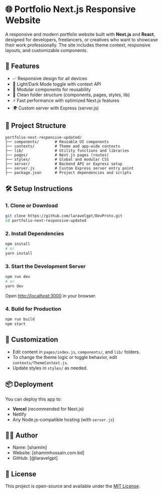 
# 🌐 Portfolio Next.js Responsive Website

A responsive and modern portfolio website built with **Next.js** and **React**, designed for developers, freelancers, or creatives who want to showcase their work professionally. The site includes theme context, responsive layouts, and customizable components.

## 🚀 Features

- ✅ Responsive design for all devices
- 🌙 Light/Dark Mode toggle with context API
- 🧩 Modular components for reusability
- 📁 Clean folder structure (components, pages, styles, lib)
- ⚡ Fast performance with optimized Next.js features
- 🌍 Custom server with Express (server.js)

## 🧾 Project Structure

```
portfolio-next-responsive-updated/
├── components/       # Reusable UI components
├── contexts/         # Theme and app-wide contexts
├── lib/              # Utility functions and libraries
├── pages/            # Next.js pages (routes)
├── styles/           # Global and modular CSS
├── server/           # Backend API or Express setup
├── server.js         # Custom Express server entry point
├── package.json      # Project dependencies and scripts
```

## 🛠️ Setup Instructions

### 1. Clone or Download

```bash
git clone https://github.com/laravelgpt/DevProto.git
cd portfolio-next-responsive-updated
```

### 2. Install Dependencies

```bash
npm install
# or
yarn install
```

### 3. Start the Development Server

```bash
npm run dev
# or
yarn dev
```

Open [http://localhost:3000](http://localhost:3000) in your browser.

### 4. Build for Production

```bash
npm run build
npm start
```

## 🔧 Customization

- Edit content in `pages/index.js`, `components/`, and `lib/` folders.
- To change the theme logic or toggle behavior, edit `contexts/ThemeContext.js`.
- Update styles in `styles/` as needed.

## 📦 Deployment

You can deploy this app to:

- **Vercel** (recommended for Next.js)
- Netlify
- Any Node.js-compatible hosting (with `server.js`)

## 🧑‍💻 Author

- Name: [shamim]
- Website: [shamimhossain.com.bd]
- GitHub: [@laravelgpt]

## 📄 License

This project is open-source and available under the [MIT License](LICENSE).

